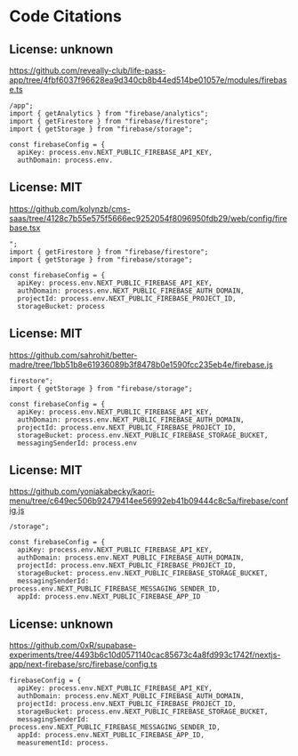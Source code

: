 # Code Citations

## License: unknown
https://github.com/reveally-club/life-pass-app/tree/4fbf6037f96628ea9d340cb8b44ed514be01057e/modules/firebase.ts

```
/app";
import { getAnalytics } from "firebase/analytics";
import { getFirestore } from "firebase/firestore";
import { getStorage } from "firebase/storage";

const firebaseConfig = {
  apiKey: process.env.NEXT_PUBLIC_FIREBASE_API_KEY,
  authDomain: process.env.
```


## License: MIT
https://github.com/kolynzb/cms-saas/tree/4128c7b55e575f5666ec9252054f8096950fdb29/web/config/firebase.tsx

```
";
import { getFirestore } from "firebase/firestore";
import { getStorage } from "firebase/storage";

const firebaseConfig = {
  apiKey: process.env.NEXT_PUBLIC_FIREBASE_API_KEY,
  authDomain: process.env.NEXT_PUBLIC_FIREBASE_AUTH_DOMAIN,
  projectId: process.env.NEXT_PUBLIC_FIREBASE_PROJECT_ID,
  storageBucket: process
```


## License: MIT
https://github.com/sahrohit/better-madre/tree/1bb51b8e61936089b3f8478b0e1590fcc235eb4e/firebase.js

```
firestore";
import { getStorage } from "firebase/storage";

const firebaseConfig = {
  apiKey: process.env.NEXT_PUBLIC_FIREBASE_API_KEY,
  authDomain: process.env.NEXT_PUBLIC_FIREBASE_AUTH_DOMAIN,
  projectId: process.env.NEXT_PUBLIC_FIREBASE_PROJECT_ID,
  storageBucket: process.env.NEXT_PUBLIC_FIREBASE_STORAGE_BUCKET,
  messagingSenderId: process.env
```


## License: MIT
https://github.com/yoniakabecky/kaori-menu/tree/c649ec506b92479414ee56992eb41b09444c8c5a/firebase/config.js

```
/storage";

const firebaseConfig = {
  apiKey: process.env.NEXT_PUBLIC_FIREBASE_API_KEY,
  authDomain: process.env.NEXT_PUBLIC_FIREBASE_AUTH_DOMAIN,
  projectId: process.env.NEXT_PUBLIC_FIREBASE_PROJECT_ID,
  storageBucket: process.env.NEXT_PUBLIC_FIREBASE_STORAGE_BUCKET,
  messagingSenderId: process.env.NEXT_PUBLIC_FIREBASE_MESSAGING_SENDER_ID,
  appId: process.env.NEXT_PUBLIC_FIREBASE_APP_ID
```


## License: unknown
https://github.com/0xR/supabase-experiments/tree/4493b6c10d0571140cac85673c4a8fd993c1742f/nextjs-app/next-firebase/src/firebase/config.ts

```
firebaseConfig = {
  apiKey: process.env.NEXT_PUBLIC_FIREBASE_API_KEY,
  authDomain: process.env.NEXT_PUBLIC_FIREBASE_AUTH_DOMAIN,
  projectId: process.env.NEXT_PUBLIC_FIREBASE_PROJECT_ID,
  storageBucket: process.env.NEXT_PUBLIC_FIREBASE_STORAGE_BUCKET,
  messagingSenderId: process.env.NEXT_PUBLIC_FIREBASE_MESSAGING_SENDER_ID,
  appId: process.env.NEXT_PUBLIC_FIREBASE_APP_ID,
  measurementId: process.
```

